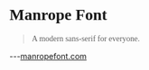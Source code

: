 # Manrope Font

> A modern sans-serif for everyone.

---[manropefont.com](https://manropefont.com/)

<style>
	h1 + *,
	h1 {
		--h1-line-span: 3;
		--h1-added-lead: .4;
		font-family: Manrope;
		font-variation-settings:
			'wght' 455;
	}

	@media (min-width: 1200px) {
		h1 {
			--h1-line-span: 5;
		}
	}
</style>

<script>
	import '$libs/manrope/font.css'
</script>
